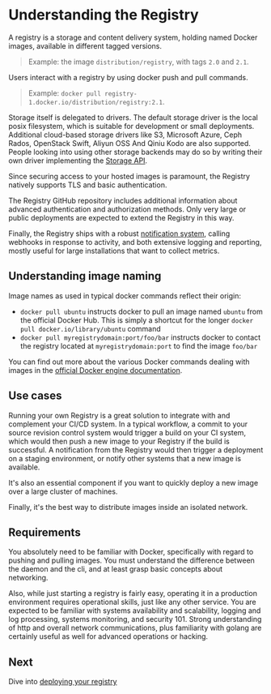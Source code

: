 <!--[metadata]>
+++
title = "Understanding the Registry"
description = "Explains what the Registry is, basic use cases and requirements"
keywords = ["registry, on-prem, images, tags, repository, distribution, use cases, requirements"]
[menu.main]
parent="smn_registry"
weight=2
+++
<![end-metadata]-->

# Understanding the Registry

A registry is a storage and content delivery system, holding named Docker images, available in different tagged versions.

  > Example: the image `distribution/registry`, with tags `2.0` and `2.1`.

Users interact with a registry by using docker push and pull commands.

  > Example: `docker pull registry-1.docker.io/distribution/registry:2.1`.

Storage itself is delegated to drivers. The default storage driver is the local posix filesystem, which is suitable for development or small deployments. Additional cloud-based storage drivers like S3, Microsoft Azure, Ceph Rados, OpenStack Swift, Aliyun OSS And Qiniu Kodo are also supported. People looking into using other storage backends may do so by writing their own driver implementing the [Storage API](storagedrivers.md).

Since securing access to your hosted images is paramount, the Registry natively supports TLS and basic authentication.

The Registry GitHub repository includes additional information about advanced authentication and authorization methods. Only very large or public deployments are expected to extend the Registry in this way.

Finally, the Registry ships with a robust [notification system](notifications.md), calling webhooks in response to activity, and both extensive logging and reporting, mostly useful for large installations that want to collect metrics.

## Understanding image naming

Image names as used in typical docker commands reflect their origin:

 * `docker pull ubuntu` instructs docker to pull an image named `ubuntu` from the official Docker Hub. This is simply a shortcut for the longer `docker pull docker.io/library/ubuntu` command
 * `docker pull myregistrydomain:port/foo/bar` instructs docker to contact the registry located at `myregistrydomain:port` to find the image `foo/bar`

You can find out more about the various Docker commands dealing with images in the [official Docker engine documentation](https://docs.docker.com/reference/commandline/cli/).

## Use cases

Running your own Registry is a great solution to integrate with and complement your CI/CD system. In a typical workflow, a commit to your source revision control system would trigger a build on your CI system, which would then push a new image to your Registry if the build is successful. A notification from the Registry would then trigger a deployment on a staging environment, or notify other systems that a new image is available.

It's also an essential component if you want to quickly deploy a new image over a large cluster of machines.

Finally, it's the best way to distribute images inside an isolated network.

## Requirements

You absolutely need to be familiar with Docker, specifically with regard to pushing and pulling images. You must understand the difference between the daemon and the cli, and at least grasp basic concepts about networking.

Also, while just starting a registry is fairly easy, operating it in a production environment requires operational skills, just like any other service. You are expected to be familiar with systems availability and scalability, logging and log processing, systems monitoring, and security 101. Strong understanding of http and overall network communications, plus familiarity with golang are certainly useful as well for advanced operations or hacking.

## Next

Dive into [deploying your registry](deploying.md)
